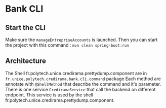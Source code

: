 # Bank CLI

## Start the CLI

Make sure the `manageEntrepriseAccounts` is launched.
Then you can start the project with this command : `mvn clean spring-boot:run`

## Architecture

The Shell fr.polytech.unice.credirama.prettydump.component are in `fr.unice.polytech.credirama.bank.cli.command` package
Each method are annotate with `@ShellMethod` that describe the command and it's parameter.
There is one service `CrediramaService` that call the backend on different endpoint. This service is used by the shell fr.polytech.unice.credirama.prettydump.component.